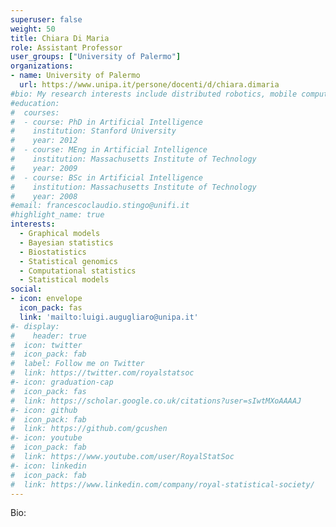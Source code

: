 ```yaml
---
superuser: false
weight: 50
title: Chiara Di Maria
role: Assistant Professor
user_groups: ["University of Palermo"]
organizations:
- name: University of Palermo
  url: https://www.unipa.it/persone/docenti/d/chiara.dimaria
#bio: My research interests include distributed robotics, mobile computing and programmable matter.
#education:
#  courses:
#  - course: PhD in Artificial Intelligence
#    institution: Stanford University
#    year: 2012
#  - course: MEng in Artificial Intelligence
#    institution: Massachusetts Institute of Technology
#    year: 2009
#  - course: BSc in Artificial Intelligence
#    institution: Massachusetts Institute of Technology
#    year: 2008
#email: francescoclaudio.stingo@unifi.it
#highlight_name: true
interests:
  - Graphical models
  - Bayesian statistics
  - Biostatistics
  - Statistical genomics
  - Computational statistics
  - Statistical models
social:
- icon: envelope
  icon_pack: fas
  link: 'mailto:luigi.augugliaro@unipa.it'
#- display:
#    header: true
#  icon: twitter
#  icon_pack: fab
#  label: Follow me on Twitter
#  link: https://twitter.com/royalstatsoc
#- icon: graduation-cap
#  icon_pack: fas
#  link: https://scholar.google.co.uk/citations?user=sIwtMXoAAAAJ
#- icon: github
#  icon_pack: fab
#  link: https://github.com/gcushen
#- icon: youtube
#  icon_pack: fab
#  link: https://www.youtube.com/user/RoyalStatSoc
#- icon: linkedin
#  icon_pack: fab
#  link: https://www.linkedin.com/company/royal-statistical-society/
---
```


Bio: 


